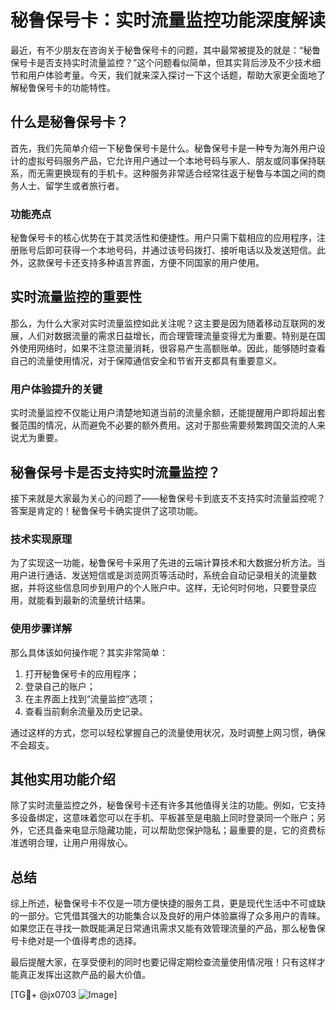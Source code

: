 # 秘鲁保号卡：实时流量监控功能深度解读

最近，有不少朋友在咨询关于秘鲁保号卡的问题，其中最常被提及的就是：“秘鲁保号卡是否支持实时流量监控？”这个问题看似简单，但其实背后涉及不少技术细节和用户体验考量。今天，我们就来深入探讨一下这个话题，帮助大家更全面地了解秘鲁保号卡的功能特性。

## 什么是秘鲁保号卡？

首先，我们先简单介绍一下秘鲁保号卡是什么。秘鲁保号卡是一种专为海外用户设计的虚拟号码服务产品，它允许用户通过一个本地号码与家人、朋友或同事保持联系，而无需更换现有的手机卡。这种服务非常适合经常往返于秘鲁与本国之间的商务人士、留学生或者旅行者。

### 功能亮点

秘鲁保号卡的核心优势在于其灵活性和便捷性。用户只需下载相应的应用程序，注册账号后即可获得一个本地号码，并通过该号码拨打、接听电话以及发送短信。此外，这款保号卡还支持多种语言界面，方便不同国家的用户使用。

## 实时流量监控的重要性

那么，为什么大家对实时流量监控如此关注呢？这主要是因为随着移动互联网的发展，人们对数据流量的需求日益增长，而合理管理流量变得尤为重要。特别是在国外使用网络时，如果不注意流量消耗，很容易产生高额账单。因此，能够随时查看自己的流量使用情况，对于保障通信安全和节省开支都具有重要意义。

### 用户体验提升的关键

实时流量监控不仅能让用户清楚地知道当前的流量余额，还能提醒用户即将超出套餐范围的情况，从而避免不必要的额外费用。这对于那些需要频繁跨国交流的人来说尤为重要。

## 秘鲁保号卡是否支持实时流量监控？

接下来就是大家最为关心的问题了——秘鲁保号卡到底支不支持实时流量监控呢？答案是肯定的！秘鲁保号卡确实提供了这项功能。

### 技术实现原理

为了实现这一功能，秘鲁保号卡采用了先进的云端计算技术和大数据分析方法。当用户进行通话、发送短信或是浏览网页等活动时，系统会自动记录相关的流量数据，并将这些信息同步到用户的个人账户中。这样，无论何时何地，只要登录应用，就能看到最新的流量统计结果。

### 使用步骤详解

那么具体该如何操作呢？其实非常简单：
1. 打开秘鲁保号卡的应用程序；
2. 登录自己的账户；
3. 在主界面上找到“流量监控”选项；
4. 查看当前剩余流量及历史记录。

通过这样的方式，您可以轻松掌握自己的流量使用状况，及时调整上网习惯，确保不会超支。

## 其他实用功能介绍

除了实时流量监控之外，秘鲁保号卡还有许多其他值得关注的功能。例如，它支持多设备绑定，这意味着您可以在手机、平板甚至是电脑上同时登录同一个账户；另外，它还具备来电显示隐藏功能，可以帮助您保护隐私；最重要的是，它的资费标准透明合理，让用户用得放心。

## 总结

综上所述，秘鲁保号卡不仅是一项方便快捷的服务工具，更是现代生活中不可或缺的一部分。它凭借其强大的功能集合以及良好的用户体验赢得了众多用户的青睐。如果您正在寻找一款既能满足日常通讯需求又能有效管理流量的产品，那么秘鲁保号卡绝对是一个值得考虑的选择。

最后提醒大家，在享受便利的同时也要记得定期检查流量使用情况哦！只有这样才能真正发挥出这款产品的最大价值。

[TG💪+ @jx0703 ![Image](https://github.com/user-attachments/assets/dbca1d08-cadb-493c-b0ec-ad6f7a83f270)]